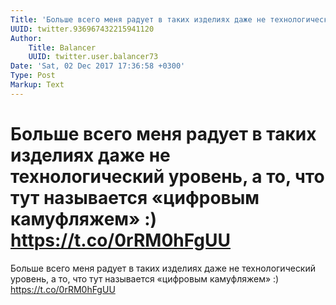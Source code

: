 ```yaml
---
Title: 'Больше всего меня радует в таких изделиях даже не технологический уровень, а то, что тут называется «цифровым камуфляжем» :) https://t.co/0rRM0hFgUU'
UUID: twitter.936967432215941120
Author:
    Title: Balancer
    UUID: twitter.user.balancer73
Date: 'Sat, 02 Dec 2017 17:36:58 +0300'
Type: Post
Markup: Text
---
```


# Больше всего меня радует в таких изделиях даже не технологический уровень, а то, что тут называется «цифровым камуфляжем» :) https://t.co/0rRM0hFgUU

Больше всего меня радует в таких изделиях даже не
технологический уровень, а то, что тут называется «цифровым
камуфляжем» :) https://t.co/0rRM0hFgUU